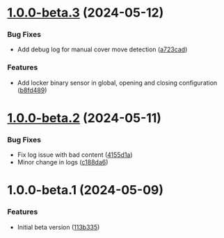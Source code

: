 # [1.0.0-beta.3](https://github.com/mguyard/appdaemon-coversmanager/compare/v1.0.0-beta.2...v1.0.0-beta.3) (2024-05-12)


### Bug Fixes

* Add debug log for manual cover move detection ([a723cad](https://github.com/mguyard/appdaemon-coversmanager/commit/a723cad7860ba93cf9d48cd0e68cb70481b68ee0))


### Features

* Add locker binary sensor in global, opening and closing configuration ([b8fd489](https://github.com/mguyard/appdaemon-coversmanager/commit/b8fd48973f04877eac68c7342630cce8c399c572))

# [1.0.0-beta.2](https://github.com/mguyard/appdaemon-coversmanager/compare/v1.0.0-beta.1...v1.0.0-beta.2) (2024-05-11)


### Bug Fixes

* Fix log issue with bad content ([4155d1a](https://github.com/mguyard/appdaemon-coversmanager/commit/4155d1a492593b4320e4afed71a2bb71223d103f))
* Minor change in logs ([c188da6](https://github.com/mguyard/appdaemon-coversmanager/commit/c188da627af07f01e64b868a5d9b0b61bd7b0ea5))

# 1.0.0-beta.1 (2024-05-09)


### Features

* Initial beta version ([113b335](https://github.com/mguyard/appdaemon-covermanager/commit/113b335a504ce02ebbdcb6182cc0d5b89482b938))
